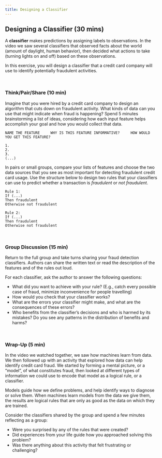 ```yaml
---
title: Designing a Classifier
---
```


## Designing a Classifier (30 mins)

A **classifier** makes predictions by assigning labels to observations. In the video we saw several classifiers that observed facts about the world (amount of daylight, human behavior), then decided what actions to take (turning lights on and off) based on these observations. 

In this exercise, you will design a classifier that a credit card company will use to identify potentially fraudulent activities. 

<br>

### Think/Pair/Share (10 min)

Imagine that you were hired by a credit card company to design an algorithm that cuts down on fraudulent activity. What kinds of data can you use that might indicate when fraud is happening? Spend 5 minutes brainstorming a list of ideas, considering how each input feature helps accomplish your goal and how you would collect that data. 

```
NAME THE FEATURE     WHY IS THIS FEATURE INFORMATIVE?     HOW WOULD YOU GET THIS FEATURE?

1.
2.
3.
(...)
```

In pairs or small groups, compare your lists of features and choose the two data sources that you see as most important for detecting fraudulent credit card usage. Use the structure below to design two rules that your classifiers can use to predict whether a transaction is *fraudulent* or *not fraudulent*.

```
Rule 1:  
If (...)
Then fraudulent
Otherwise not fraudulent

Rule 2:  
If (...)
Then fraudulent
Otherwise not fraudulent
```

<br>

### Group Discussion (15 min)

Return to the full group and take turns sharing your fraud detection classifiers. Authors can share the written text or read the description of the features and of the rules out loud. 

For each classifier, ask the author to answer the following questions:
* What did you want to achieve with your rule? (E.g., catch every possible case of fraud, minimize inconvenience for people travelling)
* How would you check that your classifier works?
* What are the errors your classifier might make, and what are the consequences of these errors? 
* Who benefits from the classifier’s decisions and who is harmed by its mistakes? Do you see any patterns in the distribution of benefits and harms?

<br>

### Wrap-Up (5 min)

In the video we watched together, we saw how machines learn from data. We then followed up with an activity that explored how data can help identify credit card fraud. We started by forming a mental picture, or a “model”, of what constitutes fraud, then looked at different types of information we could use to encode that model as a logical rule, or a classifier. 

Models guide how we define problems, and help identify ways to diagnose or solve them. When machines learn models from the data we give them, the results are logical rules that are only as good as the data on which they are trained. 

Consider the classifiers shared by the group and spend a few minutes reflecting as a group:
* Were you surprised by any of the rules that were created?
* Did experiences from your life guide how you approached solving this problem? 
* Was there anything about this activity that felt frustrating or challenging?
